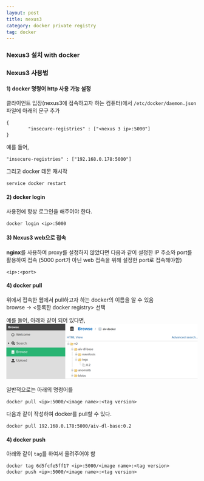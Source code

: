 ```yaml
---
layout: post
title: nexus3
category: docker private registry
tag: docker 
---
```

### Nexus3 설치 with docker

### Nexus3 사용법

#### 1) docker 명령어 http 사용 가능 설정 
클라이언트 입장(nexus3에 접속하고자 하는 컴퓨터)에서 `/etc/docker/daemon.json` 파일에 아래의 문구 추가
```
{
        "insecure-registries" : ["<nexus 3 ip>:5000"]
}
```
예를 들어,
```
"insecure-registries" : ["192.168.0.178:5000"]
```

그리고 docker 데몬 재시작
```
service docker restart 
```

#### 2) docker login

사용전에 항상 로그인을 해주어야 한다. 
```
docker login <ip>:5000
```

#### 3) Nexus3 web으로 접속

**nginx**를 사용하여 proxy를 설정하지 않았다면 다음과 같이 설정한 IP 주소와 port를 활용하여 접속
(5000 port가 아닌 web 접속을 위해 설정한 port로 접속해야함)
```
<ip>:<port>
```

#### 4) docker pull

위에서 접속한 웹에서 pull하고자 하는 docker의 이름을 알 수 있음<br/>
browse -> <등록한 docker registry> 선택

예를 들어, 아래와 같이 되어 있다면, 
<img src="./imgs/nexus_1.png">

일반적으로는 아래의 명령어를
```
docker pull <ip>:5000/<image name>:<tag version>
```
다음과 같이 작성하여 docker를 pull할 수 있다.
```
docker pull 192.168.0.178:5000/aiv-dl-base:0.2
```

#### 4) docker push
아래와 같이 `tag`를 하여서 올려주어야 함
```
docker tag 6d5fcfe5ff17 <ip>:5000/<image name>:<tag version>
docker push <ip>:5000/<image name>:<tag version>
```
